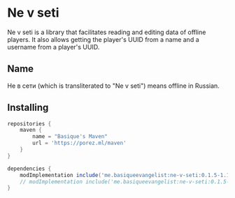 # Ne v seti
Ne v seti is a library that facilitates reading and editing data of offline players. It also allows getting the player's UUID from a name and a username from a player's UUID.

## Name
Не в сети (which is transliterated to "Ne v seti") means offline in Russian.

## Installing
```groovy
repositories {
	maven {
		name = "Basique's Maven"
		url = 'https://porez.ml/maven'
	}
}

dependencies {
    modImplementation include('me.basiqueevangelist:ne-v-seti:0.1.5-1.16.5')
    // modImplementation include('me.basiqueevangelist:ne-v-seti:0.1.5-1.17')
}
```
